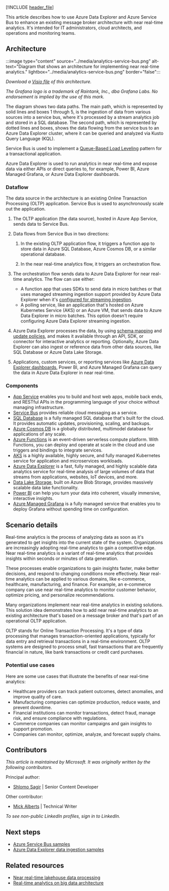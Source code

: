 [!INCLUDE [header_file](../../../includes/sol-idea-header.md)]

This article describes how to use Azure Data Explorer and Azure Service Bus to enhance an existing message broker architecture with near real-time analytics. It's intended for IT administrators, cloud architects, and operations and monitoring teams.

## Architecture

:::image type="content" source="../media/analytics-service-bus.png" alt-text="Diagram that shows an architecture for implementing near real-time analytics." lightbox="../media/analytics-service-bus.png" border="false":::

*Download a [Visio file](https://arch-center.azureedge.net/analytics-service-bus.vsdx) of this architecture.*

*The Grafana logo is a trademark of Raintank, Inc., dba Grafana Labs. No endorsement is implied by the use of this mark.* 

The diagram shows two data paths. The main path, which is represented by solid lines and boxes 1 through 5, is the ingestion of data from various sources into a service bus, where it's processed by a stream analytics job and stored in a SQL database. The second path, which is represented by dotted lines and boxes, shows the data flowing from the service bus to an Azure Data Explorer cluster, where it can be queried and analyzed via Kusto Query Language (KQL).

Service Bus is used to implement a [Queue-Based Load Leveling](../../patterns/queue-based-load-leveling.yml) pattern for a transactional application.

Azure Data Explorer is used to run analytics in near real-time and expose data via either APIs or direct queries to, for example, Power BI, Azure Managed Grafana, or Azure Data Explorer dashboards.

### Dataflow

The data source in the architecture is an existing Online Transaction Processing (OLTP) application. Service Bus is used to asynchronously scale out the application.

1. The OLTP application (the data source), hosted in Azure App Service, sends data to Service Bus.

1. Data flows from Service Bus in two directions:

   1. In the existing OLTP application flow, it triggers a function app to store data in Azure SQL Database, Azure Cosmos DB, or a similar operational database.

   1. In the near real-time analytics flow, it triggers an orchestration flow.

1. The orchestration flow sends data to Azure Data Explorer for near real-time analytics. The flow can use either:

   - A function app that uses SDKs to send data in micro batches or that uses managed streaming ingestion support provided by Azure Data Explorer when it's [configured for streaming ingestion](/azure/data-explorer/ingest-data-streaming).
   - A polling service, like an application that's hosted on Azure Kubernetes Service (AKS) or an Azure VM, that sends data to Azure Data Explorer in micro batches. This option doesn't require configuring Azure Data Explorer streaming ingestion.

1. Azure Data Explorer processes the data, by using [schema mapping](/azure/data-explorer/kusto/management/mappings) and [update policies](/azure/data-explorer/kusto/management/updatepolicy), and makes it available through an API, SDK, or connector for interactive analytics or reporting. Optionally, Azure Data Explorer can also ingest or reference data from other data sources, like SQL Database or Azure Data Lake Storage.

1. Applications, custom services, or reporting services like [Azure Data Explorer dashboards](/azure/data-explorer/azure-data-explorer-dashboards), Power BI, and Azure Managed Grafana can query the data in Azure Data Explorer in near real-time.

### Components

- [App Service](/azure/well-architected/service-guides/app-service-web-apps) enables you to build and host web apps, mobile back ends, and RESTful APIs in the programming language of your choice without managing infrastructure.
- [Service Bus](https://azure.microsoft.com/products/service-bus/) provides reliable cloud messaging as a service.
- [SQL Database](https://azure.microsoft.com/products/azure-sql/database/) is a fully managed SQL database that's built for the cloud. It provides automatic updates, provisioning, scaling, and backups.
- [Azure Cosmos DB](https://azure.microsoft.com/products/cosmos-db/) is a globally distributed, multimodel database for applications of any scale.
- [Azure Functions](https://azure.microsoft.com/products/functions/) is an event-driven serverless compute platform. With Functions, you can deploy and operate at scale in the cloud and use triggers and bindings to integrate services.
- [AKS](https://azure.microsoft.com/products/kubernetes-service/) is a highly available, highly secure, and fully managed Kubernetes service for application and microservices workloads.
- [Azure Data Explorer](https://azure.microsoft.com/products/data-explorer/) is a fast, fully managed, and highly scalable data analytics service for real-time analysis of large volumes of data that streams from applications, websites, IoT devices, and more.
- [Data Lake Storage](https://azure.microsoft.com/products/storage/data-lake-storage/), built on Azure Blob Storage, provides massively scalable data lake functionality.
- [Power BI](https://powerbi.microsoft.com) can help you turn your data into coherent, visually immersive, interactive insights. 
- [Azure Managed Grafana](https://azure.microsoft.com/products/managed-grafana/) is a fully managed service that enables you to deploy Grafana without spending time on configuration.

## Scenario details

Real-time analytics is the process of analyzing data as soon as it's generated to get insights into the current state of the system. Organizations are increasingly adopting real-time analytics to gain a competitive edge. Near real-time analytics is a variant of real-time analytics that provides insights within seconds or minutes of data generation. 

These processes enable organizations to gain insights faster, make better decisions, and respond to changing conditions more effectively. Near real-time analytics can be applied to various domains, like e-commerce, healthcare, manufacturing, and finance. For example, an e-commerce company can use near real-time analytics to monitor customer behavior, optimize pricing, and personalize recommendations. 

Many organizations implement near real-time analytics in existing solutions. This solution idea demonstrates how to add near real-time analytics to an existing architecture that's based on a message broker and that's part of an operational OLTP application.

OLTP stands for Online Transaction Processing. It's a type of data processing that manages transaction-oriented applications, typically for data entry and retrieval transactions in a real-time environment. OLTP systems are designed to process small, fast transactions that are frequently financial in nature, like bank transactions or credit card purchases.

### Potential use cases

Here are some use cases that illustrate the benefits of near real-time analytics:

- Healthcare providers can track patient outcomes, detect anomalies, and improve quality of care. 
- Manufacturing companies can optimize production, reduce waste, and prevent downtime. 
- Financial institutions can monitor transactions, detect fraud, manage risk, and ensure compliance with regulations. 
- Commerce companies can monitor campaigns and gain insights to support promotion.
- Companies can monitor, optimize, analyze, and forecast supply chains.

## Contributors

*This article is maintained by Microsoft. It was originally written by the following contributors.*

Principal author:

 * [Shlomo Sagir](https://il.linkedin.com/in/shlomo-sagir) | Senior Content Developer


Other contributor:

 * [Mick Alberts](https://www.linkedin.com/in/mick-alberts-a24a1414/) | Technical Writer 

*To see non-public LinkedIn profiles, sign in to LinkedIn.*

## Next steps

- [Azure Service Bus samples](/azure/service-bus-messaging/service-bus-samples)
- [Azure Data Explorer data ingestion samples](https://github.com/Azure/azure-kusto-python/blob/master/azure-kusto-ingest/tests/sample.py)

## Related resources

- [Near real-time lakehouse data processing](../../example-scenario/data/real-time-lakehouse-data-processing.yml)
- [Real-time analytics on big data architecture](real-time-analytics.yml)